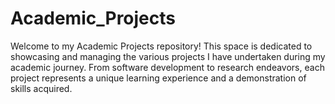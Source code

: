 # Academic_Projects
Welcome to my Academic Projects repository! This space is dedicated to showcasing and managing the various projects I have undertaken during my academic journey. From software development to research endeavors, each project represents a unique learning experience and a demonstration of skills acquired.

